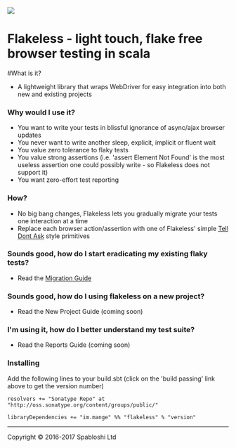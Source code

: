 <a href="https://travis-ci.org/alltonp/flakeless" target="_blank"><img src="https://travis-ci.org/alltonp/flakeless.png?branch=master"></a>


# Flakeless - light touch, flake free browser testing in scala

#What is it?
- A lightweight library that wraps WebDriver for easy integration into both new and existing projects

### Why would I use it?
- You want to write your tests in blissful ignorance of async/ajax browser updates
- You never want to write another sleep, explicit, implicit or fluent wait
- You value zero tolerance to flaky tests
- You value strong assertions (i.e. 'assert Element Not Found' is the most useless assertion one could possibly write - so Flakeless does not support it)
- You want zero-effort test reporting

### How?
- No big bang changes, Flakeless lets you gradually migrate your tests one interaction at a time
- Replace each browser action/assertion with one of Flakeless' simple [Tell Dont Ask](https://martinfowler.com/bliki/TellDontAsk.html) style primitives

### Sounds good, how do I start eradicating my existing flaky tests?
- Read the [Migration Guide](src/example/scala/im/mange/flakeless/examples/MigrationGuide.scala)

### Sounds good, how do I using flakeless on a new project?
- Read the New Project Guide (coming soon)

### I'm using it, how do I better understand my test suite?
- Read the Reports Guide (coming soon)


### Installing

Add the following lines to your build.sbt (click on the 'build passing' link above to get the version number)

    resolvers += "Sonatype Repo" at "http://oss.sonatype.org/content/groups/public/"

    libraryDependencies += "im.mange" %% "flakeless" % "version"


-----

Copyright © 2016-2017 Spabloshi Ltd
